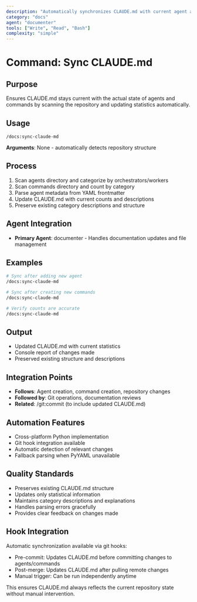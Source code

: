 ```yaml
---
description: "Automatically synchronizes CLAUDE.md with current agent and command structure"
category: "docs"
agent: "documenter"
tools: ["Write", "Read", "Bash"]
complexity: "simple"
---
```


# Command: Sync CLAUDE.md

## Purpose
Ensures CLAUDE.md stays current with the actual state of agents and commands by scanning the repository and updating statistics automatically.

## Usage
```
/docs:sync-claude-md
```

**Arguments**: None - automatically detects repository structure

## Process
1. Scan agents directory and categorize by orchestrators/workers
2. Scan commands directory and count by category
3. Parse agent metadata from YAML frontmatter
4. Update CLAUDE.md with current counts and descriptions
5. Preserve existing category descriptions and structure

## Agent Integration
- **Primary Agent**: documenter - Handles documentation updates and file management

## Examples
```bash
# Sync after adding new agent
/docs:sync-claude-md

# Sync after creating new commands
/docs:sync-claude-md

# Verify counts are accurate
/docs:sync-claude-md
```

## Output
- Updated CLAUDE.md with current statistics
- Console report of changes made
- Preserved existing structure and descriptions

## Integration Points
- **Follows**: Agent creation, command creation, repository changes
- **Followed by**: Git operations, documentation reviews
- **Related**: /git:commit (to include updated CLAUDE.md)

## Automation Features
- Cross-platform Python implementation
- Git hook integration available
- Automatic detection of relevant changes
- Fallback parsing when PyYAML unavailable

## Quality Standards
- Preserves existing CLAUDE.md structure
- Updates only statistical information
- Maintains category descriptions and explanations
- Handles parsing errors gracefully
- Provides clear feedback on changes made

## Hook Integration
Automatic synchronization available via git hooks:
- Pre-commit: Updates CLAUDE.md before committing changes to agents/commands
- Post-merge: Updates CLAUDE.md after pulling remote changes
- Manual trigger: Can be run independently anytime

This ensures CLAUDE.md always reflects the current repository state without manual intervention.